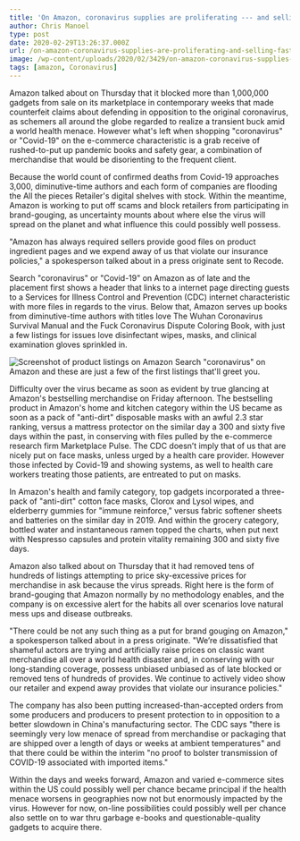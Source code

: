 ```yaml
---
title: 'On Amazon, coronavirus supplies are proliferating --- and selling fast'
author: Chris Manoel
type: post
date: 2020-02-29T13:26:37.000Z
url: /on-amazon-coronavirus-supplies-are-proliferating-and-selling-fast/
image: /wp-content/uploads/2020/02/3429/on-amazon-coronavirus-supplies-are-proliferating-and-selling-fast.jpg
tags: [amazon, Coronavirus]
---
```


Amazon talked about on Thursday that it blocked more than 1,000,000 gadgets from sale on its marketplace in contemporary weeks that made counterfeit claims about defending in opposition to the original coronavirus, as schemers all around the globe regarded to realize a transient buck amid a world health menace. However what's left when shopping "coronavirus" or "Covid-19" on the e-commerce characteristic is a grab receive of rushed-to-put up pandemic books and safety gear, a combination of merchandise that would be disorienting to the frequent client.

Because the world count of confirmed deaths from Covid-19 approaches 3,000, diminutive-time authors and each form of companies are flooding the All the pieces Retailer's digital shelves with stock. Within the meantime, Amazon is working to put off scams and block retailers from participating in brand-gouging, as uncertainty mounts about where else the virus will spread on the planet and what influence this could possibly well possess.

"Amazon has always required sellers provide good files on product ingredient pages and we expend away of us that violate our insurance policies," a spokesperson talked about in a press originate sent to Recode.

Search "coronavirus" or "Covid-19" on Amazon as of late and the placement first shows a header that links to a internet page directing guests to a Services for Illness Control and Prevention (CDC) internet characteristic with more files in regards to the virus. Below that, Amazon serves up books from diminutive-time authors with titles love The Wuhan Coronavirus Survival Manual and the Fuck Coronavirus Dispute Coloring Book, with just a few listings for issues love disinfectant wipes, masks, and clinical examination gloves sprinkled in.

![Screenshot of product listings on Amazon](https://cdn.vox-cdn.com/thumbor/PUXD7YcLSjfdRt78nDohZ6ioQ94=/0x0:914x664/1200x0/filters:focal(0x0:914x664):no_upscale()/cdn.vox-cdn.com/uploads/chorus_asset/file/19754749/Screen_Shot_2020_02_28_at_3.26.46_PM.png)  Search "coronavirus" on Amazon and these are just a few of the first listings that'll greet you.

Difficulty over the virus became as soon as evident by true glancing at Amazon's bestselling merchandise on Friday afternoon. The bestselling product in Amazon's home and kitchen category within the US became as soon as a pack of "anti-dirt" disposable masks with an awful 2.3 star ranking, versus a mattress protector on the similar day a 300 and sixty five days within the past, in conserving with files pulled by the e-commerce research firm Marketplace Pulse. The CDC doesn’t imply that of us that are nicely put on face masks, unless urged by a health care provider. However those infected by Covid-19 and showing systems, as well to health care workers treating those patients, are entreated to put on masks.

In Amazon's health and family category, top gadgets incorporated a three-pack of "anti-dirt" cotton face masks, Clorox and Lysol wipes, and elderberry gummies for "immune reinforce," versus fabric softener sheets and batteries on the similar day in 2019. And within the grocery category, bottled water and instantaneous ramen topped the charts, when put next with Nespresso capsules and protein vitality remaining 300 and sixty five days.

Amazon also talked about on Thursday that it had removed tens of hundreds of listings attempting to price sky-excessive prices for merchandise in ask because the virus spreads. Right here is the form of brand-gouging that Amazon normally by no methodology enables, and the company is on excessive alert for the habits all over scenarios love natural mess ups and disease outbreaks.

"There could be not any such thing as a put for brand gouging on Amazon," a spokesperson talked about in a press originate. "We’re dissatisfied that shameful actors are trying and artificially raise prices on classic want merchandise all over a world health disaster and, in conserving with our long-standing coverage, possess unbiased unbiased as of late blocked or removed tens of hundreds of provides. We continue to actively video show our retailer and expend away provides that violate our insurance policies."

The company has also been putting increased-than-accepted orders from some producers and producers to present protection to in opposition to a better slowdown in China's manufacturing sector. The CDC says "there is seemingly very low menace of spread from merchandise or packaging that are shipped over a length of days or weeks at ambient temperatures" and that there could be within the interim "no proof to bolster transmission of COVID-19 associated with imported items."

Within the days and weeks forward, Amazon and varied e-commerce sites within the US could possibly well per chance became principal if the health menace worsens in geographies now not but enormously impacted by the virus. However for now, on-line possibilities could possibly well per chance also settle on to war thru garbage e-books and questionable-quality gadgets to acquire there.
